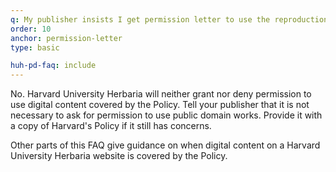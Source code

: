 ```yaml
---
q: My publisher insists I get permission letter to use the reproduction. Will you provide one?
order: 10
anchor: permission-letter
type: basic

huh-pd-faq: include
---
```

No. Harvard University Herbaria will neither grant nor deny permission to use digital content covered by the Policy. Tell your publisher that it is not necessary to ask for permission to use public domain works. Provide it with a copy of Harvard's Policy if it still has concerns.

Other parts of this FAQ give guidance on when digital content on a Harvard University Herbaria website is covered by the Policy.